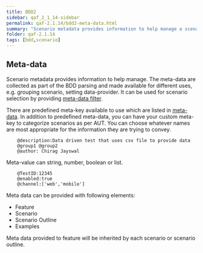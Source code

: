 ```yaml
---
title: BDD2
sidebar: qaf_2_1_14-sidebar
permalink: qaf-2.1.14/bdd2-meta-data.html
summary: "Scenario metadata provides information to help manage a scenario.The meta-data are collected as part of the BDD parsing."
folder: qaf-2.1.14
tags: [bdd,scenario]
---
```

## Meta-data 
Scenario metadata provides information to help manage. The meta-data are collected as part of the BDD parsing and made available for different uses, e.g. grouping scenario, setting data-provider. It can be used for scenario selection by providing [meta-data filter](scenario_metadatata_filter_include_exclude_prop.html).

There are predefined meta-key available to use which are listed in [meta-data](scenario.html#meta-data). In addition to predefined meta-data, you can have your custom meta-key to categorize scenarios as per AUT. You can choose whatever names are most appropriate for the information they are trying to convey.

```
	@description:Data driven test that uses csv file to provide data
	@group1 @group2
	@author: Chirag Jayswal
```
Meta-value can string, number, boolean or list.

```
	@TestID:12345
	@enabled:true
	@channel:['web','mobile']
``` 

Meta data can be provided with following elements:
 * Feature
 * Scenario
 * Scenario Outline 
 * Examples
 
Meta data provided to feature will be inherited by each scenario or scenario outline.